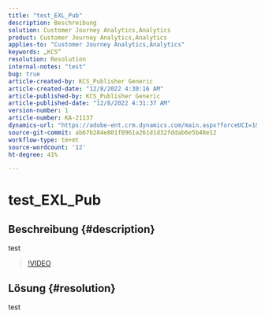 ```yaml
---
title: "test_EXL_Pub"
description: Beschreibung
solution: Customer Journey Analytics,Analytics
product: Customer Journey Analytics,Analytics
applies-to: "Customer Journey Analytics,Analytics"
keywords: „KCS“
resolution: Resolution
internal-notes: "test"
bug: true
article-created-by: KCS_Publisher Generic
article-created-date: "12/8/2022 4:30:16 AM"
article-published-by: KCS_Publisher Generic
article-published-date: "12/8/2022 4:31:37 AM"
version-number: 1
article-number: KA-21137
dynamics-url: "https://adobe-ent.crm.dynamics.com/main.aspx?forceUCI=1&pagetype=entityrecord&etn=knowledgearticle&id=3396c301-b176-ed11-81aa-6045bd006c82"
source-git-commit: ab67b284e801f0961a261d1d32fddab6e5b48e12
workflow-type: tm+mt
source-wordcount: '12'
ht-degree: 41%

---
```


# test_EXL_Pub

## Beschreibung {#description}

test

>[!VIDEO](https://video.tv.adobe.com/v/18696?quality=9&amp;learn=on)




## Lösung {#resolution}


test
